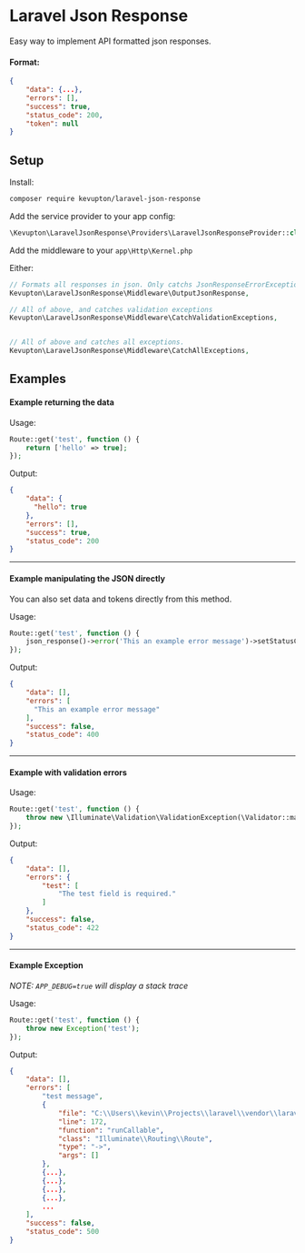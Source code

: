 # Laravel Json Response

Easy way to implement API formatted json responses.

#### Format:
```json
{
    "data": {...},
    "errors": [],
    "success": true,
    "status_code": 200,
    "token": null
}
```

## Setup

Install:
```bash
composer require kevupton/laravel-json-response
```

Add the service provider to your app config:
```php
\Kevupton\LaravelJsonResponse\Providers\LaravelJsonResponseProvider::class,
```

Add the middleware to your `app\Http\Kernel.php`

Either:

```php
// Formats all responses in json. Only catchs JsonResponseErrorException
Kevupton\LaravelJsonResponse\Middleware\OutputJsonResponse, 

// All of above, and catches validation exceptions
Kevupton\LaravelJsonResponse\Middleware\CatchValidationExceptions, 


// All of above and catches all exceptions.
Kevupton\LaravelJsonResponse\Middleware\CatchAllExceptions, 
```

## Examples

#### Example returning the data

Usage:
```php
Route::get('test', function () {
    return ['hello' => true];
});
```

Output:
```json
{
    "data": {
      "hello": true
    },
    "errors": [],
    "success": true,
    "status_code": 200
}
```

-----

#### Example manipulating the JSON directly
You can also set data and tokens directly from this method.

Usage:
```php
Route::get('test', function () {
    json_response()->error('This an example error message')->setStatusCode(\Illuminate\Http\Response::HTTP_BAD_REQUEST);
});
```

Output:
```json
{
    "data": [],
    "errors": [
      "This an example error message"
    ],
    "success": false,
    "status_code": 400
}
```

----

#### Example with validation errors

Usage:
```php
Route::get('test', function () {
    throw new \Illuminate\Validation\ValidationException(\Validator::make([], ['test' => 'required']));
});
```

Output:
```json
{
    "data": [],
    "errors": {
        "test": [
            "The test field is required."
        ]
    },
    "success": false,
    "status_code": 422
}
```

---

#### Example Exception
*NOTE: `APP_DEBUG=true` will display a stack trace*

Usage:
```php
Route::get('test', function () {
    throw new Exception('test');
});
```

Output:
```json
{
    "data": [],
    "errors": [
        "test message",
        {
            "file": "C:\\Users\\kevin\\Projects\\laravel\\vendor\\laravel\\framework\\src\\Illuminate\\Routing\\Route.php",
            "line": 172,
            "function": "runCallable",
            "class": "Illuminate\\Routing\\Route",
            "type": "->",
            "args": []
        },
        {...},
        {...},
        {...},
        {...},
        ...
    ],
    "success": false,
    "status_code": 500
}
```
